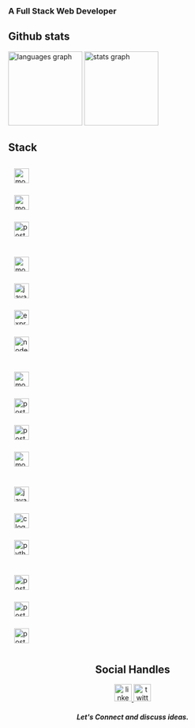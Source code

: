 ###  A Full Stack Web Developer
## Github stats
<div align="left">
  <img src="https://github-readme-stats.vercel.app/api/top-langs?username=palvevaishnav&locale=en&hide_title=false&layout=compact&card_width=320&langs_count=5&theme=dark&hide_border=false" height="150" alt="languages graph"  />
<!--   <img src="https://github-readme-stats.vercel.app/api?username=palvevaishnav&show_icons=true&show=reviews,prs_merged,prs_merged_percentage&theme=dark" /> -->
  <img src="https://github-readme-stats.vercel.app/api?username=palvevaishnav&show_icons=true&include_all_commits=true&count_private=true&disable_animations=false&theme=dark&locale=en&prs_merged&hide_border=false" height="150" alt="stats graph"  />
  
</div>

## Stack
<div align="left" style="display: grid; grid-template-columns: repeat(auto-fit, minmax(50px, 1fr); gap: 12px;padding:6px;">
  <img src="https://img.icons8.com/?size=100&id=MWiBjkuHeMVq&format=png&color=000000" height="30" alt="mongodb logo" style="padding:12px" />
  <img width="12" />
  <img src="https://img.icons8.com/?size=100&id=wpZmKzk11AzJ&format=png&color=000000" height="30" alt="mongodb logo"  style="padding:12px"  />
  <img width="12" />
  <img src="https://img.icons8.com/?size=100&id=4PiNHtUJVbLs&format=png&color=000000" height="30" alt="postman logo" style="padding:12px"  />
  <img width="12" />
  <br />
  <img src="https://img.icons8.com/?size=100&id=NfbyHexzVEDk&format=png&color=000000" height="30" alt="mongodb logo" style="padding:12px"  />
  <img width="12" />
  <img src="https://cdn.jsdelivr.net/gh/devicons/devicon/icons/javascript/javascript-original.svg" height="30" alt="javascript logo" style="padding:12px"   />
  <img width="12" />
  <img src="https://skillicons.dev/icons?i=express" height="30" alt="express logo" style="padding:12px"  />
  <img width="12" />
  <img src="https://cdn.simpleicons.org/nodedotjs/339933" height="30" alt="nodejs logo" style="padding:12px"  />
  <img width="12" />
  <br />
  <img src="https://cdn.simpleicons.org/mongodb/47A248" height="30" alt="mongodb logo" style="padding:12px"  />
  <img width="12" />
  <img src="https://cdn.jsdelivr.net/gh/devicons/devicon/icons/postgresql/postgresql-original.svg" height="30" alt="postgresql logo" style="padding:12px"  />
  <img width="12" />
  <img src="https://img.icons8.com/?size=100&id=UFF3hmipmJ2V&format=png&color=000000" height="30" alt="postgresql logo" style="padding:12px"  />
  <img width="12" />
  <img src="https://img.icons8.com/?size=100&id=YKKmRFS8Utmm&format=png&color=000000" height="30" alt="mongodb logo" style="padding:12px"  />
  <img width="12" />
  <br />
  <img src="https://skillicons.dev/icons?i=java" height="30" alt="java logo" style="padding:12px"  />
  <img width="12" />
  <img src="https://cdn.jsdelivr.net/gh/devicons/devicon/icons/c/c-original.svg" height="30" alt="c logo" style="padding:12px"  />
  <img width="12" />
  <img src="https://cdn.jsdelivr.net/gh/devicons/devicon/icons/python/python-original.svg" height="30" alt="python logo" style="padding:12px"  />
  <img width="12" />
  <br />
  <img src="https://cdn.simpleicons.org/postman/FF6C37" height="30" alt="postman logo" style="padding:12px"  />
  <img width="12" />
  <img src="https://upload.wikimedia.org/wikipedia/commons/9/9a/Visual_Studio_Code_1.35_icon.svg" height="30" alt="postman logo" style="padding:12px"  />
  <img width="12" />
  <img src="https://upload.wikimedia.org/wikipedia/commons/thumb/9/9f/Vimlogo.svg/1024px-Vimlogo.svg.png" height="30" alt="postman logo" style="padding:12px"  />
  <img width="12" />
</div>

###

<div align="center">  
  <h2>Social Handles </h2>
  <a href="https://linkedin.com/in/vaishnavpalve">
    <img src="https://img.shields.io/static/v1?message=LinkedIn&logo=linkedin&label=&color=0077B5&logoColor=white&labelColor=&style=for-the-badge" height="35" alt="linkedin logo" />
  </a>
  <a href="https://x.com/palve_vaishnav">
    <img src="https://img.shields.io/static/v1?message=Twitter&logo=twitter&label=&color=1DA1F2&logoColor=white&labelColor=&style=for-the-badge" height="35" alt="twitter logo"  />
  </a>
  <h5>Let's Connect and discuss ideas.</h5>
</div>

###

<br clear="both">
<!--
<img src="https://raw.githubusercontent.com/palvevaishnav/palvevaishnav/output/snake.svg" alt="Snake animation" />
-->

